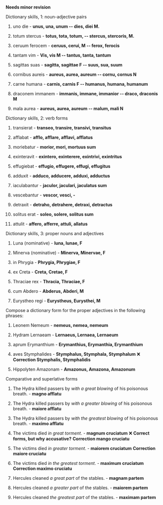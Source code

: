 **Needs minor revision**

Dictionary skills, 1: noun-adjective pairs

1. uno die - **unus, una, unum -- dies, diei M.**

2. totum stercus - **totus, tota, totum, -- stercus, stercoris, M.**

3. ceruum ferocem - **ceruus, cerui, M -- ferox, ferocis**

4. tantam vim - **Vis, vis M -- tantus, tanta, tantum**

5. sagittas suas - **sagitta, sagittae F -- suus, sua, suum**

6. cornibus aureis - **aureus, aurea, aureum -- cornu, cornus  N**

7. carne humana - **carnis, carnis F --  humanus, humana, humanum** 

8. draconem immanem - **immanis, immane, immanior -- draco, draconis M**

9. mala aurea - **aureus, aurea, aureum -- malum, mali  N**


Dictionary skills, 2: verb forms

1. transierat - **transeo, transire, transivi, transitus** 

3. afflabat - **afflo, afflare, afflavi, afflatus**
 
5. moriebatur - **morior, mori, mortuus sum**
 
7. exinteravit - **exintero, exinterere, exintrivi, exintritus**
 
9. effugiebat - **effugio, effugere, effugi, effugitus**

11. adduxit -  **adduco, adducere, adduxi, adductus**
 
12. iaculabantur - **jaculor, jaculari, jaculatus sum**
 
14. vescebantur - **vescor, vesci, -**
 
16. detraxit - **detraho, detrahere, detraxi, detractus**
 
18. solitus erat - **soleo, solere, solitus sum**

20. attulit - **affero, afferre, attuli, allatus**


Dictionary skills, 3: proper nouns and adjectives

1. Luna (nominative) - **luna, lunae, F**

2. Minerva (nominative) - **Minerva, Minervae, F**

3. in Phrygia - **Phrygia, Phrygiae, F**

4. ex Creta - **Creta, Cretae, F**

5. Thraciae rex - **Thracia, Thraciae, F**

6. cum Abdero - **Abderus, Abderi, M**

7. Eurystheo regi - **Eurystheus, Eurysthei, M** 

Compose a dictionary form for the proper adjectives in the following phrases:

1. Leonem Nemeum - **nemeus, nemea, nemeum**

2. Hydram Lernaeam - **Lernaeus, Lernaea, Lernaeum**

3. aprum Erymanthium - **Erymanthius, Erymanthia, Erymanthium**

4. aves Stymphalides - **Stymphalus, Stymphala, Stymphalum** ❌ **Correction Stymphalis, Stymphalidis**

5. Hippolyten Amazonam - **Amazonus, Amazona, Amazonum**


Comparative and superlative forms

1. The Hydra killed passers by *with a great blowing* of his poisonous breath. - **magno afflatu**

2. The Hydra killed passers by *with a greater blowing* of his poisonous breath. - 	**maiore afflatu**

3. The Hydra killed passers by *with the greatest blowing* of his poisonous breath. - **maximo afflatu**

4. The victims died *in great torment*. - **magnum cruciatum**  ❌ **Correct forms, but why accusative?** **Correction  mango cruciatu**  

5. The victims died *in greater torment*. - **maiorem cruciatum** **Correction  maiore cruciatu** 

6. The victims died *in the greatest torment*. - **maximum cruciatum** **Correction  maximo cruciatu** 

7. Hercules cleaned *a great part* of the stables. - **magnam partem**

8. Hercules cleaned *a greater part* of the stables. - **maiorem partem**

9. Hercules cleaned *the greatest part* of the stables. - **maximam partem**
